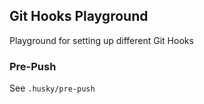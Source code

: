 ## Git Hooks Playground

Playground for setting up different Git Hooks

### Pre-Push

See `.husky/pre-push`
